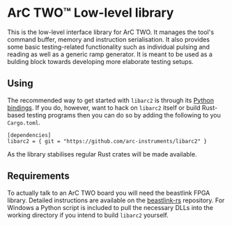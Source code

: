 # ArC TWO™ Low-level library

This is the low-level interface library for ArC TWO. It manages the tool's
command buffer, memory and instruction serialisation. It also provides some
basic testing-related functionality such as individual pulsing and reading as
well as a generic ramp generator. It is meant to be used as a bulding block
towards developing more elaborate testing setups.

## Using

The recommended way to get started with `libarc2` is through its [Python
bindings](https://github.com/arc-instruments/pyarc2). If you do, however,
want to hack on `libarc2` itself or build Rust-based testing programs then
you can do so by adding the following to you `Cargo.toml`.

```
[dependencies]
libarc2 = { git = "https://github.com/arc-instruments/libarc2" }
```

As the library stabilises regular Rust crates will be made available.

## Requirements

To actually talk to an ArC TWO board you will need the beastlink FPGA library.
Detailed instructions are available on the
[beastlink-rs](https://github.com/arc-instruments/beastlink-rs#prerequisites)
repository. For Windows a Python script is included to pull the necessary DLLs
into the working directory if you intend to build `libarc2` yourself.
